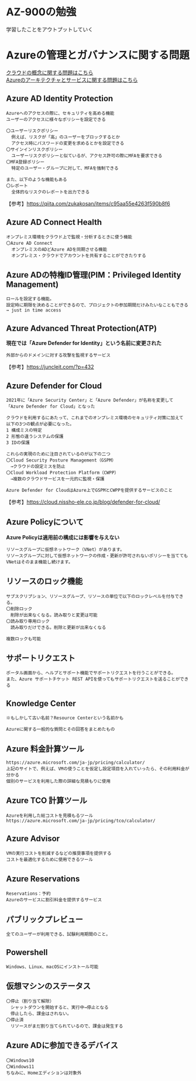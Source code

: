 # AZ-900の勉強  

学習したことをアウトプットしていく  

# Azureの管理とガバナンスに関する問題  

[クラウドの概念に関する問題はこちら](%E3%82%AF%E3%83%A9%E3%82%A6%E3%83%89%E6%A6%82%E5%BF%B5.md)  
[Azureのアーキテクチャとサービスに関する問題はこちら](Azure%E3%82%A2%E3%83%BC%E3%82%AD%E3%83%86%E3%82%AF%E3%83%81%E3%83%A3.md)  

## Azure AD Identity Protection  
    Azureへのアクセスの際に、セキュリティを高める機能  
    ユーザーのアクセスに様々なポリシーを設定できる  

    〇ユーザーリスクポリシー  
      例えば、リスクが「高」のユーザーをブロックするとか  
      アクセス時にパスワードの変更を求めるとかを設定できる  
    〇サインインリスクポリシー  
      ユーザーリスクポリシーと似ているが、アクセス許可の際にMFAを要求できる  
    〇MFA登録ポリシー  
      特定のユーザー・グループに対して、MFAを強制できる  
    
    また、以下のような機能もある  
    〇レポート  
      全体的なリスクのレポートを出力できる  

【参考】https://qiita.com/zukakosan/items/c95aa55e4263f590b8f6  

## Azure AD Connect Health  
    オンプレミス環境をクラウド上で監視・分析するときに使う機能  
    〇Azure AD Connect  
      オンプレミスのADどAzure ADを同期させる機能  
      オンプレミス・クラウドでアカウントを共有することができたりする  

## Azure ADの特権ID管理(PIM：Privileged Identity Management)  
    ロールを設定する機能。  
    設定時に期限を決めることができるので、プロジェクトの参加期間だけみたいなこともできる  
    → just in time access  

## Azure Advanced Threat Protection(ATP)  
**現在では「Azure Defender for Identity」という名前に変更された**  

    外部からのドメインに対する攻撃を監視するサービス  

【参考】https://juncleit.com/?p=432  

## Azure Defender for Cloud  
    2021年に「Azure Security Center」と「Azure Defender」が名称を変更して「Azure Defender for Cloud」となった  

    クラウドを利用するにあたって、これまでのオンプレミス環境のセキュリティ対策に加えて
    以下の3つの観点が必要になった。  
    1 構成ミスの特定  
    2 形態の違うシステムの保護  
    3 IDの保護  

    これらの実現のために注目されているのが以下の二つ  
    〇Cloud Security Posture Management（GSPM）  
    　→クラウドの設定ミスを防止  
    〇Cloud Workload Protection Platform（CWPP）  
    　→複数のクラウドサービスを一元的に監視・保護  

    Azure Defender for CloudはAzure上でGSPMとCWPPを提供するサービスのこと  

【参考】https://cloud.nissho-ele.co.jp/blog/defender-for-cloud/  

## Azure Policyについて  
    
**Azure Policyは適用前の構成には影響を与えない**  

    リソースグループに仮想ネットワーク（VNet）があります。  
    リソースグループに対して仮想ネットワークの作成・更新が許可されないポリシーを当てても  
    VNetはそのまま機能し続けます。  

## リソースのロック機能  
    サブスクリプション、リソースグループ、リソースの単位で以下のロックレベルを付与できる。  
    〇削除ロック  
    　削除が出来なくなる。読み取りと変更は可能  
    〇読み取り専用ロック  
    　読み取りだけできる。削除と更新が出来なくなる  
    
    複数ロックも可能  

## サポートリクエスト  
    ポータル画面から、ヘルプとサポート機能でサポートリクエストを行うことができる。  
    また、Azure サポートチケット REST APIを使ってもサポートリクエストを送ることができる  

## Knowledge Center  
    ※もしかして古い名前？Resource Centerという名前かも  

    Azureに関する一般的な質問とその回答をまとめたもの  

## Azure 料金計算ツール  
    https://azure.microsoft.com/ja-jp/pricing/calculator/  
    上記のサイトで、例えば、VMの使うことを仮定し設定項目を入れていったら、その利用料金が分かる  
    個別のサービスを利用した際の詳細な見積もりに使用  

## Azure TCO 計算ツール  
    Azureを利用した総コストを見積もるツール  
    https://azure.microsoft.com/ja-jp/pricing/tco/calculator/  

## Azure Advisor  
    VMの実行コストを削減するなどの推奨事項を提供する  
    コストを最適化するために使用できるツール  

## Azure Reservations　　
    Reservations：予約  
    Azureのサービスに割引料金を提供するサービス  

## パブリックプレビュー  
    全てのユーザーが利用できる、試験利用期間のこと。  

## Powershell  
    Windows、Linux、macOSにインストール可能  

## 仮想マシンのステータス  
    〇停止（割り当て解除）  
    　シャットダウンを開始すると、実行中→停止となる  
    　停止したら、課金はされない。  
    〇停止済  
    　リソースがまだ割り当てられているので、課金は発生する  

## Azure ADに参加できるデバイス  
    〇Windows10  
    〇Windows11  
    ちなみに、Homeエディションは対象外  
